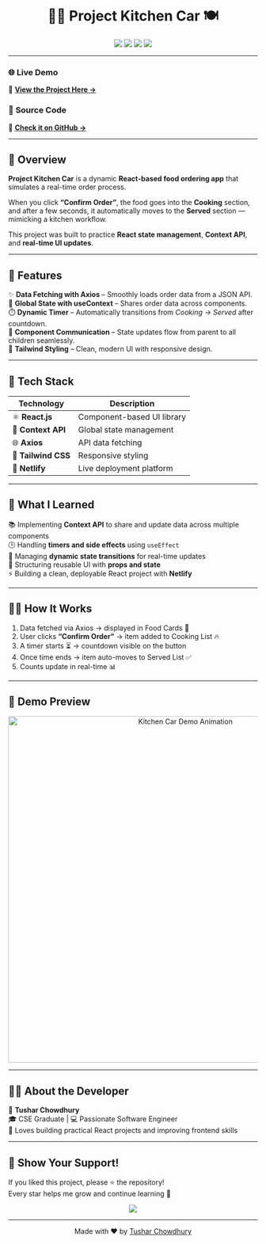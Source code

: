 <h1 align="center">🚚✨ Project Kitchen Car 🍽️</h1>

<p align="center">
  <img src="https://img.shields.io/badge/React-v18.0-blue?style=flat-square&logo=react" />
  <img src="https://img.shields.io/badge/ContextAPI-React%20Hooks-orange?style=flat-square" />
  <img src="https://img.shields.io/badge/Deployed%20on-Netlify-success?style=flat-square&logo=netlify" />
  <img src="https://img.shields.io/github/license/TusharChow20/projectKitchenCar?color=blueviolet" />
</p>

---

### 🌐 **Live Demo**
🎯 **[View the Project Here →](https://projectkitchencar.netlify.app)**  

### 💾 **Source Code**
📂 **[Check it on GitHub →](https://github.com/TusharChow20/projectKitchenCar)**  

---

## 🍔 Overview

**Project Kitchen Car** is a dynamic **React-based food ordering app** that simulates a real-time order process.

When you click **“Confirm Order”**, the food goes into the **Cooking** section, and after a few seconds, it automatically moves to the **Served** section — mimicking a kitchen workflow.

This project was built to practice **React state management**, **Context API**, and **real-time UI updates**.

---

## 🚀 Features

✨ **Data Fetching with Axios** – Smoothly loads order data from a JSON API.  
🧠 **Global State with useContext** – Shares order data across components.  
⏱️ **Dynamic Timer** – Automatically transitions from *Cooking → Served* after countdown.  
🧩 **Component Communication** – State updates flow from parent to all children seamlessly.  
💅 **Tailwind Styling** – Clean, modern UI with responsive design.  

---

## 🧰 Tech Stack

| Technology | Description |
|-------------|-------------|
| ⚛️ **React.js** | Component-based UI library |
| 🧩 **Context API** | Global state management |
| 🌐 **Axios** | API data fetching |
| 🎨 **Tailwind CSS** | Responsive styling |
| 🚀 **Netlify** | Live deployment platform |

---

## 🧠 What I Learned

📚 Implementing **Context API** to share and update data across multiple components  
🕒 Handling **timers and side effects** using `useEffect`  
🔄 Managing **dynamic state transitions** for real-time updates  
🎨 Structuring reusable UI with **props and state**  
⚡ Building a clean, deployable React project with **Netlify**

---

## 🧑‍💻 How It Works

1. Data fetched via Axios → displayed in Food Cards 🍛  
2. User clicks **“Confirm Order”** → item added to Cooking List 🔥  
3. A timer starts ⏳ → countdown visible on the button  
4. Once time ends → item auto-moves to Served List ✅  
5. Counts update in real-time 📊  

---

## 📸 Demo Preview

<p align="center">
  <img src="[https://i.ibb.co/fGv9MMk/kitchen-car-preview.gif](https://media3.giphy.com/media/v1.Y2lkPTc5MGI3NjExbXdhZjBnM2tyNTMyc3l3MGljZWNocHFjaHVmemd2YnBqdWtqNmpvYyZlcD12MV9pbnRlcm5hbF9naWZfYnlfaWQmY3Q9Zw/keUhKk6N8ktkslAErm/giphy.gif)" width="700px" alt="Kitchen Car Demo Animation"/>
</p>

---

## 🧑‍💼 About the Developer

👋 **Tushar Chowdhury**  
🎓 CSE Graduate | 💻 Passionate Software Engineer  
📍 Loves building practical React projects and improving frontend skills  

---

## 🌟 Show Your Support!

If you liked this project, please ⭐ the repository!  
Every star helps me grow and continue learning 🚀  

<p align="center">
  <a href="https://github.com/TusharChow20/projectKitchenCar">
    <img src="https://img.shields.io/github/stars/TusharChow20/projectKitchenCar?style=social" />
  </a>
</p>

---

<p align="center">
  Made with ❤️ by <a href="https://github.com/TusharChow20">Tushar Chowdhury</a>
</p>
